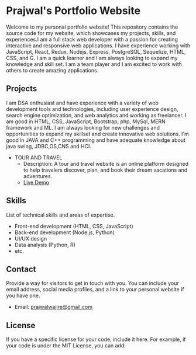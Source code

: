 # Prajwal's Portfolio Website

Welcome to my personal portfolio website! This repository contains the source code for my website, which showcases my projects, skills, and experiences.I am a full stack web developer with a passion for creating interactive and responsive web applications. I have experience working with JavaScript, React, Redux, Nodejs, Express, PostgreSQL, Sequelize, HTML, CSS, and G. I am a quick learner and I am always looking to expand my knowledge and skill set. I am a team player and I am excited to work with others to create amazing applications.

## Projects
I am DSA enthusiast and have experience with a variety of web development tools and technologies, including user experience design, search engine optimization, and web analytics and working as freelancer. I am good in HTML, CSS, JavaScript, Bootstrap, php, MySql, MERN framework and ML. I am always looking for new challenges and opportunities to expand my skillset and create innovative web solutions. I'm good in JAVA and C++ programming and have adequate knowledge about java swing, JDBC,OS,CNS and HCI.

- TOUR AND TRAVEL
  - Description: A tour and travel website is an online platform designed to help travelers discover, plan, and book their dream vacations and adventures.
  - [Live Demo](https://sahyadritours.netlify.app/home)
  
## Skills

List of technical skills and areas of expertise.

- Front-end development (HTML, CSS, JavaScript)
- Back-end development (Node.js, Python)
- UI/UX design
- Data analysis (Python, R)
- etc.

## Contact

Provide a way for visitors to get in touch with you. You can include your email address, social media profiles, and a link to your personal website if you have one.

- Email: prajwalwajire@gmail.com

## License

If you have a specific license for your code, include it here. For example, if your code is under the MIT License, you can add:

